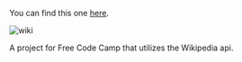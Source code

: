 You can find this one [here](http://codepen.io/LibertysYarn/full/ZQdPXP).

![wiki](http://libertymontano.com/FCCfiles/img/wiki.png)

 A project for Free Code Camp that utilizes the Wikipedia api.
